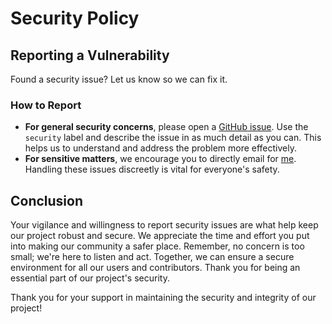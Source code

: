 # Security Policy

## Reporting a Vulnerability

Found a security issue? Let us know so we can fix it.

### How to Report

* **For general security concerns**, please open a [GitHub issue](https://github.com/ibrahimsql/AetherXSS/issues). Use the `security` label and describe the issue in as much detail as you can. This helps us to understand and address the problem more effectively.
* **For sensitive matters**, we encourage you to directly email for [me](mailto:aether@gmail.com). Handling these issues discreetly is vital for everyone's safety.

## Conclusion
Your vigilance and willingness to report security issues are what help keep our project robust and secure. We appreciate the time and effort you put into making our community a safer place. Remember, no concern is too small; we're here to listen and act. Together, we can ensure a secure environment for all our users and contributors. Thank you for being an essential part of our project's security.

Thank you for your support in maintaining the security and integrity of our project!